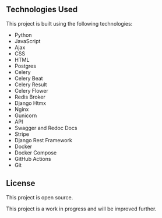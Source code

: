 ## Technologies Used
This project is built using the following technologies:
- Python
- JavaScript
- Ajax
- CSS
- HTML
- Postgres
- Celery
- Celery Beat
- Celery Result
- Celery Flower
- Redis Broker
- Django Htmx
- Nginx
- Gunicorn
- API
- Swagger and Redoc Docs
- Stripe
- Django Rest Framework
- Docker
- Docker Compose
- GitHub Actions
- Git


## License
This project is open source.

This project is a work in progress and will be improved further.
